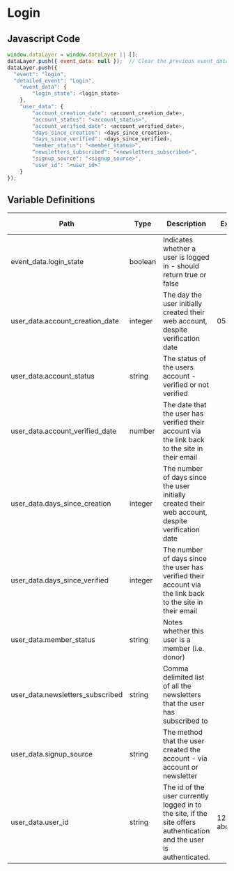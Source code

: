 # Login

### 

## Javascript Code
```js
window.dataLayer = window.dataLayer || [];
dataLayer.push({ event_data: null });  // Clear the previous event_data object.
dataLayer.push({
  "event": "login",
  "detailed_event": "Login",
    "event_data": {
        "login_state": <login_state>
    },
    "user_data": {
        "account_creation_date": <account_creation_date>,
        "account_status": "<account_status>",
        "account_verified_date": <account_verified_date>,
        "days_since_creation": <days_since_creation>,
        "days_since_verified": <days_since_verified>,
        "member_status": "<member_status>",
        "newsletters_subscribed": "<newsletters_subscribed>",
        "signup_source": "<signup_source>",
        "user_id": "<user_id>"
    }
});
```

## Variable Definitions

|Path|Type|Description|Example|Pattern|Min Length|Max Length|Minimum|Maximum|Multiple Of|
| --- | --- | --- | --- | --- | --- | --- | --- | --- | --- |
|event_data.login_state|boolean|Indicates whether a user is logged in - should return true or false||||||||
|user_data.account_creation_date|integer|The day the user initially created their web account, despite verification date|05162020|||||||
|user_data.account_status|string|The status of the users account - verified or not verified||||||||
|user_data.account_verified_date|number|The date that the user has verified their account via the link back to the site in their email||||||||
|user_data.days_since_creation|integer|The number of days since the user initially created their web account, despite verification date||||||||
|user_data.days_since_verified|integer|The number of days since the user has verified their account via the link back to the site in their email||||||||
|user_data.member_status|string|Notes whether this user is a member \(i.e. donor\)||||||||
|user_data.newsletters_subscribed|string|Comma delimited list of all the newsletters that the user has subscribed to||||||||
|user_data.signup_source|string|The method that the user created the account - via account or newsletter||||||||
|user_data.user_id|string|The id of the user currently logged in to the site, if the site offers authentication and the user is authenticated.|123456, abc123|||||||




